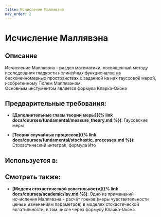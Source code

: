 ```yaml
---
title: Исчисление Маллявэна
nav_order: 2
---
```


# Исчисление Маллявэна


## Описание 
Исчисление Маллявэна - раздел математики, посвященный методу исследования гладкости
нелинейных функционалов на бесконечномерных пространствах с заданной на них гауссовой мерой, изобретенному Полем Маллявэном.  
Основным инстументом является формула Кларка-Окона 


## Предварительные требования:

- **[Дополнительные главы теории меры]({% link docs/courses/fundamental/measure_theory.md %})**: Гаусовские меры


- **[Теория случайных процессов]({% link docs/courses/fundamental/stochastic_processes.md %})**: Стохастический интеграл, формула Ито



## Используется в:


## Смотреть также:

- **[Модели стохастической волатильности]({% link docs/courses/academic/lsv.md %})**: Одно из применений исчисления Маллявэна - расчёт греков (меры чувствительности цены к изменениям параметров) в моделях стохастической волатильности,
в том числе через формулу Кларка-Окона.

